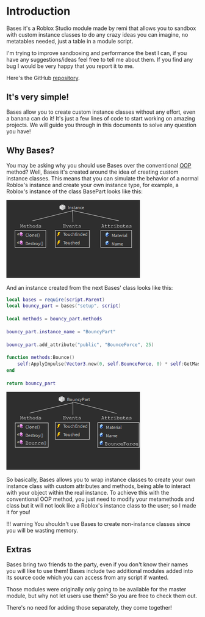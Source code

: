 # Introduction

Bases it's a Roblox Studio module made by remi that allows you to sandbox with custom instance classes to do any crazy ideas you can imagine, no metatables needed, just a table in a module script.

I'm trying to improve sandboxing and performance the best I can, if you have any suggestions/ideas feel free to tell me about them. If you find any bug I would be very happy that you report it to me.

Here's the GitHub [repository](https://github.com/remideas/Bases).

## It's very simple!

Bases allow you to create custom instance classes without any effort, even a banana can do it! It's just a few lines of code to start working on amazing projects. We will guide you
through in this documents to solve any question you have!

## Why Bases?

You may be asking why you should use Bases over the conventional [OOP](https://en.wikipedia.org/wiki/Object-oriented_programming) method? Well, Bases it's created around the idea of creating custom instance classes. This means that you can simulate the
behavior of a normal Roblox's instance and create your own instance type, for example, a Roblox's instance of the class BasePart looks like this:

![alt text](https://github.com/remideas/Bases/blob/main/BasePartClass.png?raw=true)

And an instance created from the next Bases' class looks like this:

```lua
local bases = require(script.Parent)
local bouncy_part = bases("setup", script)

local methods = bouncy_part.methods

bouncy_part.instance_name = "BouncyPart"

bouncy_part.add_attribute("public", "BounceForce", 25)

function methods:Bounce()
	self:ApplyImpulse(Vector3.new(0, self.BounceForce, 0) * self:GetMass() * 3)
end

return bouncy_part
```

![alt text](https://github.com/remideas/Bases/blob/main/BouncyPartClass.png?raw=true)

So basically, Bases allows you to wrap instance classes to create your own instance class with custom attributes and methods, being able to interact with your object within the real instance.
To achieve this with the conventional OOP method, you just need to modify your metamethods and class but it will not look like a Roblox's instance class to the user; so I made it for you!

!!! warning
	You shouldn't use Bases to create non-instance classes since you will be wasting memory.
	
## Extras

Bases bring two friends to the party, even if you don't know their names you will like to use them! Bases include two additional modules added into its source code which you can access from any script if wanted.

Those modules were originally only going to be available for the master module, but why not let users use them? So you are free to check them out.

There's no need for adding those separately, they come together!